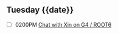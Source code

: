## Tuesday {{date}}

- [ ] 0200PM [Chat with Xin on G4 / ROOT6](https://lbnl.zoom.us/j/9630685012)

